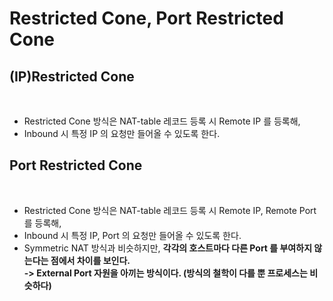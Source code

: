 # Restricted Cone, Port Restricted Cone

## (IP)Restricted Cone

<figure><img src="../../../.gitbook/assets/스크린샷 2024-01-14 08.24.53.png" alt=""><figcaption></figcaption></figure>

* Restricted Cone 방식은 NAT-table 레코드 등록 시 Remote IP 를 등록해,
* Inbound 시 특정 IP 의 요청만 들어올 수 있도록 한다.&#x20;

## Port Restricted Cone

<figure><img src="../../../.gitbook/assets/스크린샷 2024-01-14 08.35.29.png" alt=""><figcaption></figcaption></figure>

* Restricted Cone 방식은 NAT-table 레코드 등록 시 Remote IP, Remote Port 를 등록해,
* Inbound 시 특정 IP, Port 의 요청만 들어올 수 있도록 한다.&#x20;
* Symmetric NAT 방식과 비슷하지만, **각각의 호스트마다 다른 Port 를 부여하지 않는다는 점에서 차이를 보인다.** \
  **-> External Port 자원을 아끼는 방식이다. (방식의 철학이 다를 뿐 프로세스는 비슷하다)**
